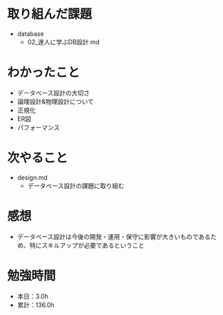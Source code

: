 # 取り組んだ課題
* database
  * 02_達人に学ぶDB設計.md

# わかったこと
* データベース設計の大切さ
* 論理設計&物理設計について
* 正規化
* ER図
* パフォーマンス

# 次やること
* design.md
  * データベース設計の課題に取り組む

# 感想
* データベース設計は今後の開発・運用・保守に影響が大きいものであるため、特にスキルアップが必要であるということ

# 勉強時間
* 本日：3.0h
* 累計：136.0h
